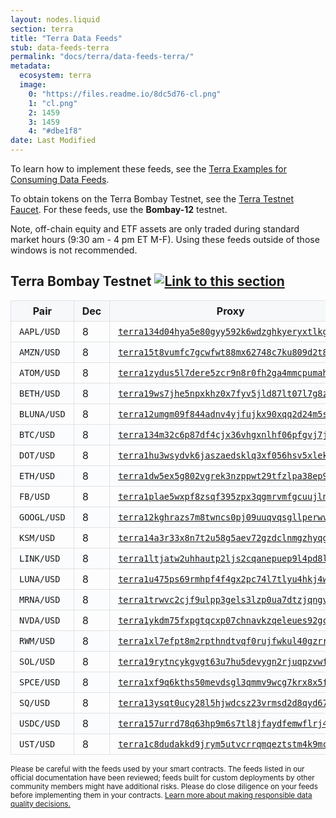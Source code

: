 ```yaml
---
layout: nodes.liquid
section: terra
title: "Terra Data Feeds"
stub: data-feeds-terra
permalink: "docs/terra/data-feeds-terra/"
metadata:
  ecosystem: terra
  image:
    0: "https://files.readme.io/8dc5d76-cl.png"
    1: "cl.png"
    2: 1459
    3: 1459
    4: "#dbe1f8"
date: Last Modified
---
```


<p>To learn how to implement these feeds, see the <a href="/docs/terra/using-data-feeds-terra/">Terra Examples for Consuming Data Feeds</a>.</p>
<p>To obtain tokens on the Terra Bombay Testnet, see the <a href="https://faucet.terra.money/">Terra Testnet Faucet</a>. For these feeds, use the <strong>Bombay-12</strong> testnet.</p>


<p>Note, off-chain equity and ETF assets are only traded during standard market hours (9:30 am - 4 pm ET M-F). Using these feeds outside of those windows is not recommended.</p>

<style>
table {
   border-collapse: collapse;
   width:100%;
}
th, td {
   border: 1px solid #dfe2e5;
   padding: 6px 13px;
}
thead tr {
   background-color: #f6f8fa;
}
tr:nth-child(2n) {
   background-color: rgb(251, 252, 253);
}
.detail-hidden {
   display: none;
}
input {
   margin-right:8px;
}
</style>

<div id="feed-data"><h2 id="Terra Bombay Testnet">Terra Bombay Testnet <a class="anchor" href="#Terra Bombay Testnet"><img src="/images/link.svg" alt="Link to this section"></a></h2>
<table>
    <thead>
        <tr>
            <th>Pair</th>
            <th class="detail-hidden">Deviation</th>
            <th class="detail-hidden">Heartbeat</th>
            <th>Dec</th>
            <th>Proxy</th>
        </tr>
    </thead>
    <tbody>
    <tr id="Terra Bombay Testnet AAPL/USD">
        <td><code>AAPL/USD</code></td>
        <td class="detail-hidden">0.3%</td>
        <td class="detail-hidden">50s</td>
        <td>8</td>
        <td><a href="https://finder.terra.money/bombay-12/address/terra134d04hya5e80gyy592k6wdzghkyeryxtlkg469"><code>terra134d04hya5e80gyy592k6wdzghkyeryxtlkg469</code></a></td>
    </tr>
    <tr id="Terra Bombay Testnet AMZN/USD">
        <td><code>AMZN/USD</code></td>
        <td class="detail-hidden">0.3%</td>
        <td class="detail-hidden">50s</td>
        <td>8</td>
        <td><a href="https://finder.terra.money/bombay-12/address/terra15t8vumfc7gcwfwt88mx62748c7ku809d2t889a"><code>terra15t8vumfc7gcwfwt88mx62748c7ku809d2t889a</code></a></td>
    </tr>
    <tr id="Terra Bombay Testnet ATOM/USD">
        <td><code>ATOM/USD</code></td>
        <td class="detail-hidden">0.3%</td>
        <td class="detail-hidden">50s</td>
        <td>8</td>
        <td><a href="https://finder.terra.money/bombay-12/address/terra1zydus5l7dere5zcr9n8r0fh2ga4mmcpumahedw"><code>terra1zydus5l7dere5zcr9n8r0fh2ga4mmcpumahedw</code></a></td>
    </tr>
    <tr id="Terra Bombay Testnet BETH/USD">
        <td><code>BETH/USD</code></td>
        <td class="detail-hidden">0.3%</td>
        <td class="detail-hidden">50s</td>
        <td>8</td>
        <td><a href="https://finder.terra.money/bombay-12/address/terra19ws7jhe5npxkhz0x7fyv5jld87lt07l7g8zzdk"><code>terra19ws7jhe5npxkhz0x7fyv5jld87lt07l7g8zzdk</code></a></td>
    </tr>
    <tr id="Terra Bombay Testnet BLUNA/USD">
        <td><code>BLUNA/USD</code></td>
        <td class="detail-hidden">0.3%</td>
        <td class="detail-hidden">50s</td>
        <td>8</td>
        <td><a href="https://finder.terra.money/bombay-12/address/terra12umgm09f844adnv4yjfujkx90xqq2d24m5s40l"><code>terra12umgm09f844adnv4yjfujkx90xqq2d24m5s40l</code></a></td>
    </tr>
    <tr id="Terra Bombay Testnet BTC/USD">
        <td><code>BTC/USD</code></td>
        <td class="detail-hidden">0.3%</td>
        <td class="detail-hidden">50s</td>
        <td>8</td>
        <td><a href="https://finder.terra.money/bombay-12/address/terra134m32c6p87df4cjx36vhgxnlhf06pfgvj7jsx7"><code>terra134m32c6p87df4cjx36vhgxnlhf06pfgvj7jsx7</code></a></td>
    </tr>
    <tr id="Terra Bombay Testnet DOT/USD">
        <td><code>DOT/USD</code></td>
        <td class="detail-hidden">0.3%</td>
        <td class="detail-hidden">50s</td>
        <td>8</td>
        <td><a href="https://finder.terra.money/bombay-12/address/terra1hu3wsydvk6jaszaedsklq3xf056hsv5xlekmyp"><code>terra1hu3wsydvk6jaszaedsklq3xf056hsv5xlekmyp</code></a></td>
    </tr>
    <tr id="Terra Bombay Testnet ETH/USD">
        <td><code>ETH/USD</code></td>
        <td class="detail-hidden">0.3%</td>
        <td class="detail-hidden">50s</td>
        <td>8</td>
        <td><a href="https://finder.terra.money/bombay-12/address/terra1dw5ex5g802vgrek3nzppwt29tfzlpa38ep97qy"><code>terra1dw5ex5g802vgrek3nzppwt29tfzlpa38ep97qy</code></a></td>
    </tr>
    <tr id="Terra Bombay Testnet FB/USD">
        <td><code>FB/USD</code></td>
        <td class="detail-hidden">0.3%</td>
        <td class="detail-hidden">50s</td>
        <td>8</td>
        <td><a href="https://finder.terra.money/bombay-12/address/terra1plae5wxpf8zsqf395zpx3qgmrvmfgcuujlnzyq"><code>terra1plae5wxpf8zsqf395zpx3qgmrvmfgcuujlnzyq</code></a></td>
    </tr>
    <tr id="Terra Bombay Testnet GOOGL/USD">
        <td><code>GOOGL/USD</code></td>
        <td class="detail-hidden">0.3%</td>
        <td class="detail-hidden">50s</td>
        <td>8</td>
        <td><a href="https://finder.terra.money/bombay-12/address/terra12kghrazs7m8twncs0pj09uuqvqsgllperwvmmw"><code>terra12kghrazs7m8twncs0pj09uuqvqsgllperwvmmw</code></a></td>
    </tr>
    <tr id="Terra Bombay Testnet KSM/USD">
        <td><code>KSM/USD</code></td>
        <td class="detail-hidden">0.3%</td>
        <td class="detail-hidden">50s</td>
        <td>8</td>
        <td><a href="https://finder.terra.money/bombay-12/address/terra14a3r33x8n7t2u58g5aev72gzdclnmgzhyqglur"><code>terra14a3r33x8n7t2u58g5aev72gzdclnmgzhyqglur</code></a></td>
    </tr>
    <tr id="Terra Bombay Testnet LINK/USD">
        <td><code>LINK/USD</code></td>
        <td class="detail-hidden">0.3%</td>
        <td class="detail-hidden">50s</td>
        <td>8</td>
        <td><a href="https://finder.terra.money/bombay-12/address/terra1ltjatw2uhhautp2ljs2cqanepuep9l4pd8lq9d"><code>terra1ltjatw2uhhautp2ljs2cqanepuep9l4pd8lq9d</code></a></td>
    </tr>
    <tr id="Terra Bombay Testnet LUNA/USD">
        <td><code>LUNA/USD</code></td>
        <td class="detail-hidden">0.3%</td>
        <td class="detail-hidden">50s</td>
        <td>8</td>
        <td><a href="https://finder.terra.money/bombay-12/address/terra1u475ps69rmhpf4f4gx2pc74l7tlyu4hkj4wp9d"><code>terra1u475ps69rmhpf4f4gx2pc74l7tlyu4hkj4wp9d</code></a></td>
    </tr>
    <tr id="Terra Bombay Testnet MRNA/USD">
        <td><code>MRNA/USD</code></td>
        <td class="detail-hidden">0.3%</td>
        <td class="detail-hidden">50s</td>
        <td>8</td>
        <td><a href="https://finder.terra.money/bombay-12/address/terra1trwvc2cjf9ulpp3gels3lzp0ua7dtzjqngvqj9"><code>terra1trwvc2cjf9ulpp3gels3lzp0ua7dtzjqngvqj9</code></a></td>
    </tr>
    <tr id="Terra Bombay Testnet NVDA/USD">
        <td><code>NVDA/USD</code></td>
        <td class="detail-hidden">0.3%</td>
        <td class="detail-hidden">50s</td>
        <td>8</td>
        <td><a href="https://finder.terra.money/bombay-12/address/terra1ykdm75fxpgtqcxp07chnavkzqeleues92gcxl7"><code>terra1ykdm75fxpgtqcxp07chnavkzqeleues92gcxl7</code></a></td>
    </tr>
    <tr id="Terra Bombay Testnet RWM/USD">
        <td><code>RWM/USD</code></td>
        <td class="detail-hidden">0.3%</td>
        <td class="detail-hidden">50s</td>
        <td>8</td>
        <td><a href="https://finder.terra.money/bombay-12/address/terra1xl7efpt8m2rpthndtvqf0rujfwkul40gzrr33s"><code>terra1xl7efpt8m2rpthndtvqf0rujfwkul40gzrr33s</code></a></td>
    </tr>
    <tr id="Terra Bombay Testnet SOL/USD">
        <td><code>SOL/USD</code></td>
        <td class="detail-hidden">0.3%</td>
        <td class="detail-hidden">50s</td>
        <td>8</td>
        <td><a href="https://finder.terra.money/bombay-12/address/terra19rytncykgvgt63u7hu5devygn2rjuqpzvwfp9c"><code>terra19rytncykgvgt63u7hu5devygn2rjuqpzvwfp9c</code></a></td>
    </tr>
    <tr id="Terra Bombay Testnet SPCE/USD">
        <td><code>SPCE/USD</code></td>
        <td class="detail-hidden">0.3%</td>
        <td class="detail-hidden">50s</td>
        <td>8</td>
        <td><a href="https://finder.terra.money/bombay-12/address/terra1xf9q6kths50mevdsgl3qmmv9wcg7krx8x5fnfa"><code>terra1xf9q6kths50mevdsgl3qmmv9wcg7krx8x5fnfa</code></a></td>
    </tr>
    <tr id="Terra Bombay Testnet SQ/USD">
        <td><code>SQ/USD</code></td>
        <td class="detail-hidden">0.3%</td>
        <td class="detail-hidden">50s</td>
        <td>8</td>
        <td><a href="https://finder.terra.money/bombay-12/address/terra13ysqt0ucy28l5hjwdcsz23vrmsd2d8qyd677un"><code>terra13ysqt0ucy28l5hjwdcsz23vrmsd2d8qyd677un</code></a></td>
    </tr>
    <tr id="Terra Bombay Testnet USDC/USD">
        <td><code>USDC/USD</code></td>
        <td class="detail-hidden">0.3%</td>
        <td class="detail-hidden">50s</td>
        <td>8</td>
        <td><a href="https://finder.terra.money/bombay-12/address/terra157urrd78q63hp9m6s7tl8jfaydfemwflrj4rr5"><code>terra157urrd78q63hp9m6s7tl8jfaydfemwflrj4rr5</code></a></td>
    </tr>
    <tr id="Terra Bombay Testnet UST/USD">
        <td><code>UST/USD</code></td>
        <td class="detail-hidden">0.3%</td>
        <td class="detail-hidden">50s</td>
        <td>8</td>
        <td><a href="https://finder.terra.money/bombay-12/address/terra1c8dudakkd9jrym5utvcrrqmqeztstm4k9mcf6u"><code>terra1c8dudakkd9jrym5utvcrrqmqeztstm4k9mcf6u</code></a></td>
    </tr></tbody>
</table></div>

<rdme-callout theme="warn">
<p><small>Please be careful with the feeds used by your smart contracts. The feeds listed in our official documentation have been reviewed; feeds built for custom deployments by other community members might have additional risks. Please do close diligence on your feeds before implementing them in your contracts. <a href="/docs/selecting-data-feeds/">Learn more about making responsible data quality decisions.</a></small>
</p>
</rdme-callout>
